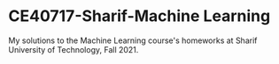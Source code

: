 # CE40717-Sharif-Machine Learning

My solutions to the Machine Learning course's homeworks at Sharif University of Technology, Fall 2021.
